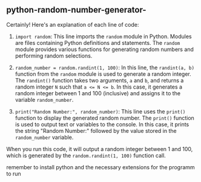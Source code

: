 ## python-random-number-generator-                                                                                                           
Certainly! Here's an explanation of each line of code:                                                                                                                                                          
1. `import random`: This line imports the `random` module in Python. Modules are files containing Python definitions and statements. The `random` module provides various functions for generating random numbers and performing random selections.                              

2. `random_number = random.randint(1, 100)`: In this line, the `randint(a, b)` function from the `random` module is used to generate a random integer. The `randint()` function takes two arguments, `a` and `b`, and returns a random integer `N` such that `a <= N <= b`. In this case, it generates a random integer between 1 and 100 (inclusive) and assigns it to the variable `random_number`.
        
3. `print("Random Number:", random_number)`: This line uses the `print()` function to display the generated random number. The `print()` function is used to output text or variables to the console. In this case, it prints the string "Random Number:" followed by the value stored in the `random_number` variable.

When you run this code, it will output a random integer between 1 and 100, which is generated by the `random.randint(1, 100)` function call.      
   
remember to install python and the necessary extensions for the programm to run                                                 
                                                                                                                                  
                  
              
